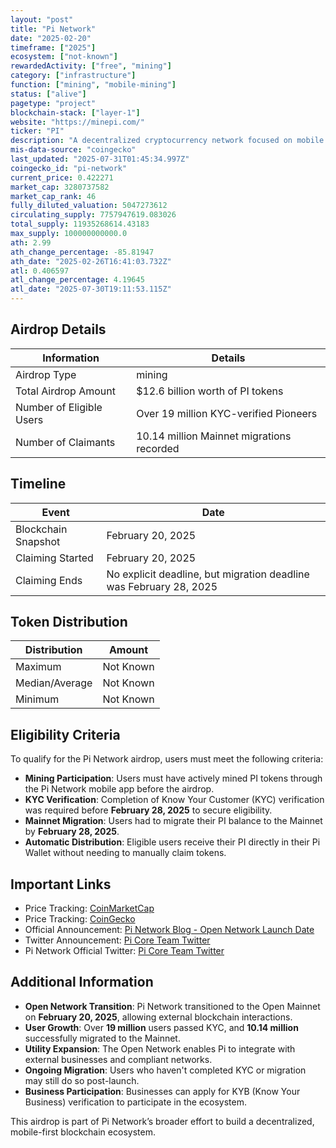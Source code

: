 ```yaml
---
layout: "post"
title: "Pi Network"
date: "2025-02-20"
timeframe: ["2025"]
ecosystem: ["not-known"]
rewardedActivity: ["free", "mining"]
category: ["infrastructure"]
function: ["mining", "mobile-mining"]
status: ["alive"]
pagetype: "project"
blockchain-stack: ["layer-1"]
website: "https://minepi.com/"
ticker: "PI"
description: "A decentralized cryptocurrency network focused on mobile mining and peer-to-peer transactions."
mis-data-source: "coingecko"
last_updated: "2025-07-31T01:45:34.997Z"
coingecko_id: "pi-network"
current_price: 0.422271
market_cap: 3280737582
market_cap_rank: 46
fully_diluted_valuation: 5047273612
circulating_supply: 7757947619.083026
total_supply: 11935268614.43183
max_supply: 100000000000.0
ath: 2.99
ath_change_percentage: -85.81947
ath_date: "2025-02-26T16:41:03.732Z"
atl: 0.406597
atl_change_percentage: 4.19645
atl_date: "2025-07-30T19:11:53.115Z"
---
```


## Airdrop Details

| Information              | Details                                   |
| ------------------------ | ----------------------------------------- |
| Airdrop Type             | mining                                    |
| Total Airdrop Amount     | $12.6 billion worth of PI tokens          |
| Number of Eligible Users | Over 19 million KYC-verified Pioneers     |
| Number of Claimants      | 10.14 million Mainnet migrations recorded |

## Timeline

| Event               | Date                                                               |
| ------------------- | ------------------------------------------------------------------ |
| Blockchain Snapshot | February 20, 2025                                                  |
| Claiming Started    | February 20, 2025                                                  |
| Claiming Ends       | No explicit deadline, but migration deadline was February 28, 2025 |

## Token Distribution

| Distribution   | Amount    |
| -------------- | --------- |
| Maximum        | Not Known |
| Median/Average | Not Known |
| Minimum        | Not Known |

## Eligibility Criteria

To qualify for the Pi Network airdrop, users must meet the following criteria:

- **Mining Participation**: Users must have actively mined PI tokens through the Pi Network mobile app before the airdrop.
- **KYC Verification**: Completion of Know Your Customer (KYC) verification was required before **February 28, 2025** to secure eligibility.
- **Mainnet Migration**: Users had to migrate their PI balance to the Mainnet by **February 28, 2025**.
- **Automatic Distribution**: Eligible users receive their PI directly in their Pi Wallet without needing to manually claim tokens.

## Important Links

- Price Tracking: [CoinMarketCap](https://coinmarketcap.com/currencies/pi-network/)
- Price Tracking: [CoinGecko](https://www.coingecko.com/en/coins/pi-network)
- Official Announcement: [Pi Network Blog - Open Network Launch Date](https://minepi.com/blog/open-network-launch-date/)
- Twitter Announcement: [Pi Core Team Twitter](https://x.com/PiCoreTeam/status/1891257712085733567)
- Pi Network Official Twitter: [Pi Core Team Twitter](https://x.com/PiCoreTeam)

## Additional Information

- **Open Network Transition**: Pi Network transitioned to the Open Mainnet on **February 20, 2025**, allowing external blockchain interactions.
- **User Growth**: Over **19 million** users passed KYC, and **10.14 million** successfully migrated to the Mainnet.
- **Utility Expansion**: The Open Network enables Pi to integrate with external businesses and compliant networks.
- **Ongoing Migration**: Users who haven't completed KYC or migration may still do so post-launch.
- **Business Participation**: Businesses can apply for KYB (Know Your Business) verification to participate in the ecosystem.

This airdrop is part of Pi Network’s broader effort to build a decentralized, mobile-first blockchain ecosystem.